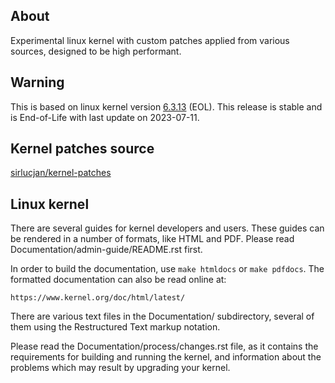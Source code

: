 ## About

Experimental linux kernel with custom patches applied from various sources, designed to be high performant.

## Warning

This is based on linux kernel version [6.3.13](https://git.kernel.org/pub/scm/linux/kernel/git/stable/linux.git/tree/?h=v6.3.13) (EOL). This release is stable and is End-of-Life with last update on 2023-07-11.

## Kernel patches source

[sirlucjan/kernel-patches](https://github.com/sirlucjan/kernel-patches/tree/master/6.3)

## Linux kernel

There are several guides for kernel developers and users. These guides can
be rendered in a number of formats, like HTML and PDF. Please read
Documentation/admin-guide/README.rst first.

In order to build the documentation, use ``make htmldocs`` or
``make pdfdocs``.  The formatted documentation can also be read online at:

    https://www.kernel.org/doc/html/latest/

There are various text files in the Documentation/ subdirectory,
several of them using the Restructured Text markup notation.

Please read the Documentation/process/changes.rst file, as it contains the
requirements for building and running the kernel, and information about
the problems which may result by upgrading your kernel.
